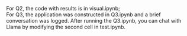 For Q2, the code with results is in visual.ipynb;
<br>
For Q3, the application was constructed in Q3.ipynb and a brief conversation was logged. After running the Q3.ipynb, you can chat with Llama by modifying the second cell in test.ipynb.
